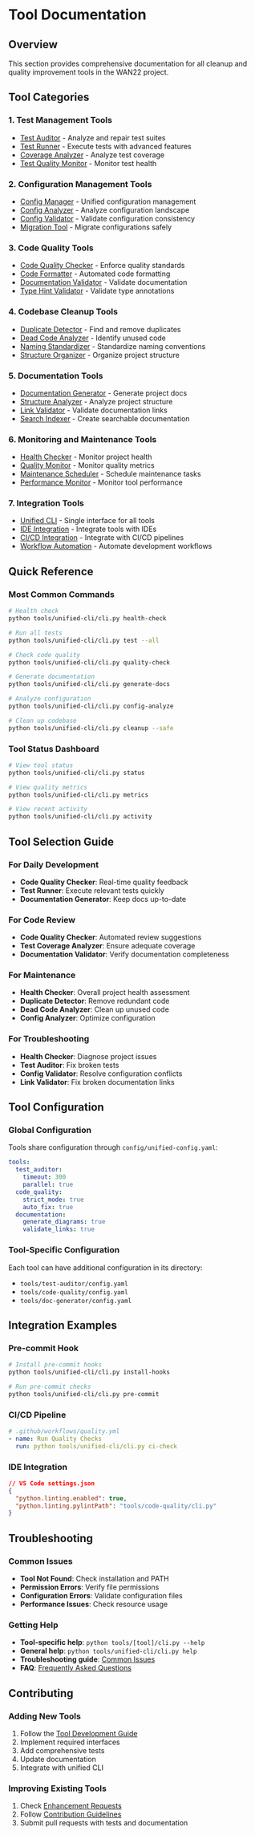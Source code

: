 # Tool Documentation

## Overview

This section provides comprehensive documentation for all cleanup and quality improvement tools in the WAN22 project.

## Tool Categories

### 1. Test Management Tools

- [Test Auditor](test-auditor.md) - Analyze and repair test suites
- [Test Runner](test-runner.md) - Execute tests with advanced features
- [Coverage Analyzer](coverage-analyzer.md) - Analyze test coverage
- [Test Quality Monitor](test-quality-monitor.md) - Monitor test health

### 2. Configuration Management Tools

- [Config Manager](config-manager.md) - Unified configuration management
- [Config Analyzer](config-analyzer.md) - Analyze configuration landscape
- [Config Validator](config-validator.md) - Validate configuration consistency
- [Migration Tool](migration-tool.md) - Migrate configurations safely

### 3. Code Quality Tools

- [Code Quality Checker](code-quality-checker.md) - Enforce quality standards
- [Code Formatter](code-formatter.md) - Automated code formatting
- [Documentation Validator](documentation-validator.md) - Validate documentation
- [Type Hint Validator](type-hint-validator.md) - Validate type annotations

### 4. Codebase Cleanup Tools

- [Duplicate Detector](duplicate-detector.md) - Find and remove duplicates
- [Dead Code Analyzer](dead-code-analyzer.md) - Identify unused code
- [Naming Standardizer](naming-standardizer.md) - Standardize naming conventions
- [Structure Organizer](structure-organizer.md) - Organize project structure

### 5. Documentation Tools

- [Documentation Generator](documentation-generator.md) - Generate project docs
- [Structure Analyzer](structure-analyzer.md) - Analyze project structure
- [Link Validator](link-validator.md) - Validate documentation links
- [Search Indexer](search-indexer.md) - Create searchable documentation

### 6. Monitoring and Maintenance Tools

- [Health Checker](health-checker.md) - Monitor project health
- [Quality Monitor](quality-monitor.md) - Monitor quality metrics
- [Maintenance Scheduler](maintenance-scheduler.md) - Schedule maintenance tasks
- [Performance Monitor](performance-monitor.md) - Monitor tool performance

### 7. Integration Tools

- [Unified CLI](unified-cli.md) - Single interface for all tools
- [IDE Integration](ide-integration.md) - Integrate tools with IDEs
- [CI/CD Integration](ci-cd-integration.md) - Integrate with CI/CD pipelines
- [Workflow Automation](workflow-automation.md) - Automate development workflows

## Quick Reference

### Most Common Commands

```bash
# Health check
python tools/unified-cli/cli.py health-check

# Run all tests
python tools/unified-cli/cli.py test --all

# Check code quality
python tools/unified-cli/cli.py quality-check

# Generate documentation
python tools/unified-cli/cli.py generate-docs

# Analyze configuration
python tools/unified-cli/cli.py config-analyze

# Clean up codebase
python tools/unified-cli/cli.py cleanup --safe
```

### Tool Status Dashboard

```bash
# View tool status
python tools/unified-cli/cli.py status

# View quality metrics
python tools/unified-cli/cli.py metrics

# View recent activity
python tools/unified-cli/cli.py activity
```

## Tool Selection Guide

### For Daily Development

- **Code Quality Checker**: Real-time quality feedback
- **Test Runner**: Execute relevant tests quickly
- **Documentation Generator**: Keep docs up-to-date

### For Code Review

- **Code Quality Checker**: Automated review suggestions
- **Test Coverage Analyzer**: Ensure adequate coverage
- **Documentation Validator**: Verify documentation completeness

### For Maintenance

- **Health Checker**: Overall project health assessment
- **Duplicate Detector**: Remove redundant code
- **Dead Code Analyzer**: Clean up unused code
- **Config Analyzer**: Optimize configuration

### For Troubleshooting

- **Health Checker**: Diagnose project issues
- **Test Auditor**: Fix broken tests
- **Config Validator**: Resolve configuration conflicts
- **Link Validator**: Fix broken documentation links

## Tool Configuration

### Global Configuration

Tools share configuration through `config/unified-config.yaml`:

```yaml
tools:
  test_auditor:
    timeout: 300
    parallel: true
  code_quality:
    strict_mode: true
    auto_fix: true
  documentation:
    generate_diagrams: true
    validate_links: true
```

### Tool-Specific Configuration

Each tool can have additional configuration in its directory:

- `tools/test-auditor/config.yaml`
- `tools/code-quality/config.yaml`
- `tools/doc-generator/config.yaml`

## Integration Examples

### Pre-commit Hook

```bash
# Install pre-commit hooks
python tools/unified-cli/cli.py install-hooks

# Run pre-commit checks
python tools/unified-cli/cli.py pre-commit
```

### CI/CD Pipeline

```yaml
# .github/workflows/quality.yml
- name: Run Quality Checks
  run: python tools/unified-cli/cli.py ci-check
```

### IDE Integration

```json
// VS Code settings.json
{
  "python.linting.enabled": true,
  "python.linting.pylintPath": "tools/code-quality/cli.py"
}
```

## Troubleshooting

### Common Issues

- **Tool Not Found**: Check installation and PATH
- **Permission Errors**: Verify file permissions
- **Configuration Errors**: Validate configuration files
- **Performance Issues**: Check resource usage

### Getting Help

- **Tool-specific help**: `python tools/[tool]/cli.py --help`
- **General help**: `python tools/unified-cli/cli.py help`
- **Troubleshooting guide**: [Common Issues](../troubleshooting/common-issues.md)
- **FAQ**: [Frequently Asked Questions](../troubleshooting/faq.md)

## Contributing

### Adding New Tools

1. Follow the [Tool Development Guide](../best-practices/tool-development.md)
2. Implement required interfaces
3. Add comprehensive tests
4. Update documentation
5. Integrate with unified CLI

### Improving Existing Tools

1. Check [Enhancement Requests](../troubleshooting/enhancement-requests.md)
2. Follow [Contribution Guidelines](../best-practices/contribution-guidelines.md)
3. Submit pull requests with tests and documentation
